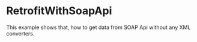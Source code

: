 # RetrofitWithSoapApi
This example shows that, how to get data from SOAP Api without any XML converters.

